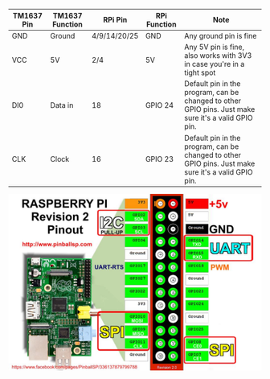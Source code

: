 | TM1637 Pin | TM1637 Function | RPi Pin | RPi Function | Note |
| --- | --- | --- | --- | --- |
| GND | Ground  | 4/9/14/20/25 | GND     | Any ground pin is fine |
| VCC | 5V      | 2/4          | 5V      | Any 5V pin is fine, also works with 3V3 in case you're in a tight spot |
| DI0 | Data in | 18           | GPIO 24 | Default pin in the program, can be changed to other GPIO pins. Just make sure it's a valid GPIO pin. |
| CLK | Clock   | 16           | GPIO 23 | Default pin in the program, can be changed to other GPIO pins. Just make sure it's a valid GPIO pin. |


 ![Alt Text](https://github.com/Sierra007117/KG-6Sleipnir/blob/master/pi.jpg)
